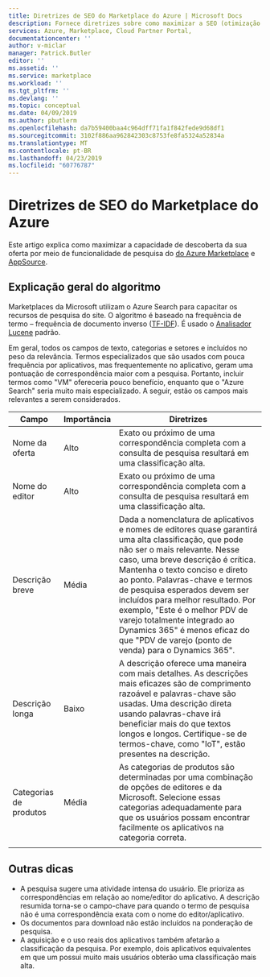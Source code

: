 ```yaml
---
title: Diretrizes de SEO do Marketplace do Azure | Microsoft Docs
description: Fornece diretrizes sobre como maximizar a SEO (otimização do mecanismo de pesquisa).
services: Azure, Marketplace, Cloud Partner Portal,
documentationcenter: ''
author: v-miclar
manager: Patrick.Butler
editor: ''
ms.assetid: ''
ms.service: marketplace
ms.workload: ''
ms.tgt_pltfrm: ''
ms.devlang: ''
ms.topic: conceptual
ms.date: 04/09/2019
ms.author: pbutlerm
ms.openlocfilehash: da7b59400baa4c964dff71fa1f842fede9d68df1
ms.sourcegitcommit: 3102f886aa962842303c8753fe8fa5324a52834a
ms.translationtype: MT
ms.contentlocale: pt-BR
ms.lasthandoff: 04/23/2019
ms.locfileid: "60776787"
---
```

# <a name="azure-marketplace-seo-guidance"></a>Diretrizes de SEO do Marketplace do Azure

Este artigo explica como maximizar a capacidade de descoberta da sua oferta por meio de funcionalidade de pesquisa do [do Azure Marketplace](https://azuremarketplace.microsoft.com) e [AppSource](https://appsource.microsoft.com). 


## <a name="general-explanation-of-algorithm"></a>Explicação geral do algoritmo

Marketplaces da Microsoft utilizam o Azure Search para capacitar os recursos de pesquisa do site. O algoritmo é baseado na frequência de termo – frequência de documento inverso ([TF-IDF](https://en.wikipedia.org/wiki/Tf–idf)). É usado o [Analisador Lucene](https://lucene.apache.org/core/) padrão.

Em geral, todos os campos de texto, categorias e setores e incluídos no peso da relevância. Termos especializados que são usados com pouca frequência por aplicativos, mas frequentemente no aplicativo, geram uma pontuação de correspondência maior com a pesquisa. Portanto, incluir termos como "VM" ofereceria pouco benefício, enquanto que o "Azure Search" seria muito mais especializado.
A seguir, estão os campos mais relevantes a serem considerados.

 
|  Campo                   | Importância | Diretrizes                                                                                            |
|  --------------------    | ----------                   | ---------------                                                                   |
| Nome da oferta               |  Alto      | Exato ou próximo de uma correspondência completa com a consulta de pesquisa resultará em uma classificação alta.                       |
| Nome do editor           |  Alto      | Exato ou próximo de uma correspondência completa com a consulta de pesquisa resultará em uma classificação alta.                       |
| Descrição breve        |  Média    | Dada a nomenclatura de aplicativos e nomes de editores quase garantirá uma alta classificação, que pode não ser o mais relevante. Nesse caso, uma breve descrição é crítica. Mantenha o texto conciso e direto ao ponto. Palavras-chave e termos de pesquisa esperados devem ser incluídos para melhor resultado.  Por exemplo, "Este é o melhor PDV de varejo totalmente integrado ao Dynamics 365" é menos eficaz do que "PDV de varejo (ponto de venda) para o Dynamics 365".  | 
| Descrição longa         |  Baixo       | A descrição oferece uma maneira com mais detalhes. As descrições mais eficazes são de comprimento razoável e palavras-chave são usadas.  Uma descrição direta usando palavras-chave irá beneficiar mais do que textos longos e longos. Certifique-se de termos-chave, como "IoT", estão presentes na descrição.  |
| Categorias de produtos       | Média     |  As categorias de produtos são determinadas por uma combinação de opções de editores e da Microsoft. Selecione essas categorias adequadamente para que os usuários possam encontrar facilmente os aplicativos na categoria correta. |
|  |  |  |


## <a name="other-tips"></a>Outras dicas

-   A pesquisa sugere uma atividade intensa do usuário. Ele prioriza as correspondências em relação ao nome/editor do aplicativo. A descrição resumida torna-se o campo-chave para quando o termo de pesquisa não é uma correspondência exata com o nome do editor/aplicativo.
-   Os documentos para download não estão incluídos na ponderação de pesquisa.
-   A aquisição e o uso reais dos aplicativos também afetarão a classificação da pesquisa. Por exemplo, dois aplicativos equivalentes em que um possui muito mais usuários obterão uma classificação mais alta.
